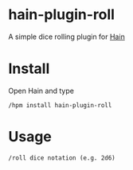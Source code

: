 # hain-plugin-roll

A simple dice rolling plugin for [Hain](https://github.com/appetizermonster/hain)

# Install
Open Hain and type

```
/hpm install hain-plugin-roll
```

# Usage
```
/roll dice notation (e.g. 2d6)
```
